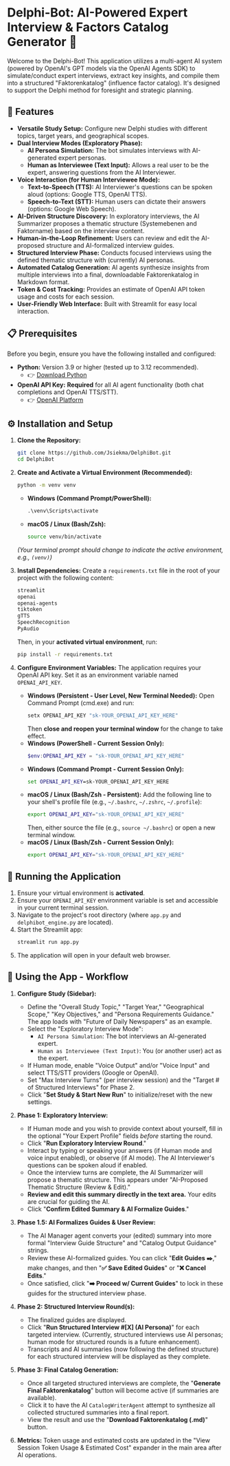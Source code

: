 # Delphi-Bot: AI-Powered Expert Interview & Factors Catalog Generator 🤖

Welcome to the Delphi-Bot! This application utilizes a multi-agent AI system (powered by OpenAI's GPT models via the OpenAI Agents SDK) to simulate/conduct expert interviews, extract key insights, and compile them into a structured "Faktorenkatalog" (influence factor catalog). It's designed to support the Delphi method for foresight and strategic planning.

## 🌟 Features

*   **Versatile Study Setup:** Configure new Delphi studies with different topics, target years, and geographical scopes.
*   **Dual Interview Modes (Exploratory Phase):**
    *   **AI Persona Simulation:** The bot simulates interviews with AI-generated expert personas.
    *   **Human as Interviewee (Text Input):** Allows a real user to be the expert, answering questions from the AI Interviewer.
*   **Voice Interaction (for Human Interviewee Mode):**
    *   **Text-to-Speech (TTS):** AI Interviewer's questions can be spoken aloud (options: Google TTS, OpenAI TTS).
    *   **Speech-to-Text (STT):** Human users can dictate their answers (options: Google Web Speech).
*   **AI-Driven Structure Discovery:** In exploratory interviews, the AI Summarizer proposes a thematic structure (Systemebenen and Faktorname) based on the interview content.
*   **Human-in-the-Loop Refinement:** Users can review and edit the AI-proposed structure and AI-formalized interview guides.
*   **Structured Interview Phase:** Conducts focused interviews using the defined thematic structure with (currently) AI personas.
*   **Automated Catalog Generation:** AI agents synthesize insights from multiple interviews into a final, downloadable Faktorenkatalog in Markdown format.
*   **Token & Cost Tracking:** Provides an estimate of OpenAI API token usage and costs for each session.
*   **User-Friendly Web Interface:** Built with Streamlit for easy local interaction.

## 📋 Prerequisites

Before you begin, ensure you have the following installed and configured:

*   **Python:** Version 3.9 or higher (tested up to 3.12 recommended).
    *   👉 [Download Python](https://www.python.org/downloads/)
*   **OpenAI API Key:** **Required** for all AI agent functionality (both chat completions and OpenAI TTS/STT).
    *   👉 [OpenAI Platform](https://platform.openai.com/)

## ⚙️ Installation and Setup

1.  **Clone the Repository:**
    ```bash
    git clone https://github.com/Jsiekma/DelphiBot.git
    cd DelphiBot
    ```

2.  **Create and Activate a Virtual Environment (Recommended):**
    ```bash
    python -m venv venv
    ```
    *   **Windows (Command Prompt/PowerShell):**
        ```cmd
        .\venv\Scripts\activate
        ```
    *   **macOS / Linux (Bash/Zsh):**
        ```bash
        source venv/bin/activate
        ```
    *(Your terminal prompt should change to indicate the active environment, e.g., `(venv)`)*

3.  **Install Dependencies:**
    Create a `requirements.txt` file in the root of your project with the following content:
    ```txt
    streamlit
    openai
    openai-agents
    tiktoken
    gTTS
    SpeechRecognition
    PyAudio
    ```
    Then, in your **activated virtual environment**, run:
    ```bash
    pip install -r requirements.txt
    ```

4.  **Configure Environment Variables:**
    The application requires your OpenAI API key. Set it as an environment variable named `OPENAI_API_KEY`.

    *   **Windows (Persistent - User Level, New Terminal Needed):**
        Open Command Prompt (cmd.exe) and run:
        ```cmd
        setx OPENAI_API_KEY "sk-YOUR_OPENAI_API_KEY_HERE"
        ```
        Then **close and reopen your terminal window** for the change to take effect.
    *   **Windows (PowerShell - Current Session Only):**
        ```powershell
        $env:OPENAI_API_KEY = "sk-YOUR_OPENAI_API_KEY_HERE"
        ```
    *   **Windows (Command Prompt - Current Session Only):**
        ```cmd
        set OPENAI_API_KEY=sk-YOUR_OPENAI_API_KEY_HERE
        ```
    *   **macOS / Linux (Bash/Zsh - Persistent):**
        Add the following line to your shell's profile file (e.g., `~/.bashrc`, `~/.zshrc`, `~/.profile`):
        ```bash
        export OPENAI_API_KEY="sk-YOUR_OPENAI_API_KEY_HERE"
        ```
        Then, either source the file (e.g., `source ~/.bashrc`) or open a new terminal window.
    *   **macOS / Linux (Bash/Zsh - Current Session Only):**
        ```bash
        export OPENAI_API_KEY="sk-YOUR_OPENAI_API_KEY_HERE"
        ```

## 🚀 Running the Application

1.  Ensure your virtual environment is **activated**.
2.  Ensure your `OPENAI_API_KEY` environment variable is set and accessible in your current terminal session.
3.  Navigate to the project's root directory (where `app.py` and `delphibot_engine.py` are located).
4.  Start the Streamlit app:
    ```bash
    streamlit run app.py
    ```
5.  The application will open in your default web browser.

## 📖 Using the App - Workflow

1.  **Configure Study (Sidebar):**
    *   Define the "Overall Study Topic," "Target Year," "Geographical Scope," "Key Objectives," and "Persona Requirements Guidance." The app loads with "Future of Daily Newspapers" as an example.
    *   Select the "Exploratory Interview Mode":
        *   `AI Persona Simulation`: The bot interviews an AI-generated expert.
        *   `Human as Interviewee (Text Input)`: You (or another user) act as the expert.
    *   If Human mode, enable "Voice Output" and/or "Voice Input" and select TTS/STT providers (Google or OpenAI).
    *   Set "Max Interview Turns" (per interview session) and the "Target # of Structured Interviews" for Phase 2.
    *   Click "**Set Study & Start New Run**" to initialize/reset with the new settings.

2.  **Phase 1: Exploratory Interview:**
    *   If Human mode and you wish to provide context about yourself, fill in the optional "Your Expert Profile" fields *before* starting the round.
    *   Click "**Run Exploratory Interview Round**."
    *   Interact by typing or speaking your answers (if Human mode and voice input enabled), or observe (if AI mode). The AI Interviewer's questions can be spoken aloud if enabled.
    *   Once the interview turns are complete, the AI Summarizer will propose a thematic structure. This appears under "AI-Proposed Thematic Structure (Review & Edit)."
    *   **Review and edit this summary directly in the text area.** Your edits are crucial for guiding the AI.
    *   Click "**Confirm Edited Summary & AI Formalize Guides**."

3.  **Phase 1.5: AI Formalizes Guides & User Review:**
    *   The AI Manager agent converts your (edited) summary into more formal "Interview Guide Structure" and "Catalog Output Guidance" strings.
    *   Review these AI-formalized guides. You can click "**Edit Guides ✒️**," make changes, and then "**✅ Save Edited Guides**" or "**❌ Cancel Edits**."
    *   Once satisfied, click "**➡️ Proceed w/ Current Guides**" to lock in these guides for the structured interview phase.

4.  **Phase 2: Structured Interview Round(s):**
    *   The finalized guides are displayed.
    *   Click "**Run Structured Interview #[X] (AI Persona)**" for each targeted interview. (Currently, structured interviews use AI personas; human mode for structured rounds is a future enhancement).
    *   Transcripts and AI summaries (now following the defined structure) for each structured interview will be displayed as they complete.

5.  **Phase 3: Final Catalog Generation:**
    *   Once all targeted structured interviews are complete, the "**Generate Final Faktorenkatalog**" button will become active (if summaries are available).
    *   Click it to have the AI `CatalogWriterAgent` attempt to synthesize all collected structured summaries into a final report.
    *   View the result and use the "**Download Faktorenkatalog (.md)**" button.

6.  **Metrics:** Token usage and estimated costs are updated in the "View Session Token Usage & Estimated Cost" expander in the main area after AI operations.

